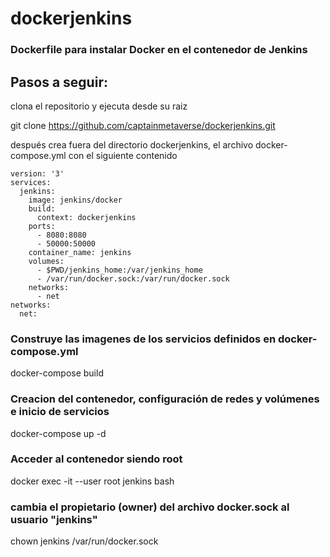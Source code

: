 # dockerjenkins

### Dockerfile para instalar Docker en el contenedor de Jenkins

## Pasos a seguir:

clona el repositorio y ejecuta desde su raiz 

git clone https://github.com/captainmetaverse/dockerjenkins.git

después crea fuera del directorio dockerjenkins, el archivo docker-compose.yml con el siguiente contenido
```
version: '3'
services:
  jenkins:
    image: jenkins/docker
    build:
      context: dockerjenkins
    ports:
      - 8080:8080
      - 50000:50000
    container_name: jenkins
    volumes:
      - $PWD/jenkins_home:/var/jenkins_home
      - /var/run/docker.sock:/var/run/docker.sock
    networks:
      - net
networks:
  net:
```
### Construye las imagenes de los servicios definidos en docker-compose.yml
docker-compose build

### Creacion del contenedor, configuración de redes y volúmenes e inicio de servicios
docker-compose up -d

### Acceder al contenedor siendo root
docker exec -it --user root jenkins bash

### cambia el propietario (owner) del archivo docker.sock al usuario "jenkins"
chown jenkins /var/run/docker.sock

